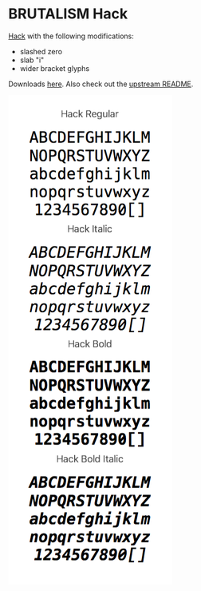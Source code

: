 # BRUTALISM Hack

[Hack](http://sourcefoundry.org/hack/) with the following modifications:

* slashed zero
* slab "i"
* wider bracket glyphs

Downloads [here](build/ttf). Also check out the [upstream README](https://github.com/source-foundry/Hack/blob/master/README.md).

![](img/brutalism-specimen.png)
